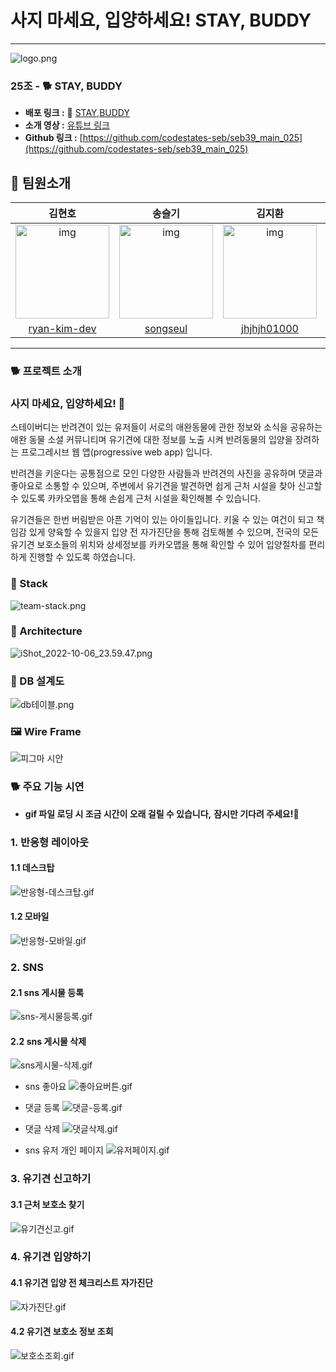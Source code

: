 # 사지 마세요, 입양하세요! STAY, BUDDY

---

![logo.png](https://i.imgur.com/J7RHSMp.png)

### 25조 - 🐕 STAY, BUDDY

- **배포 링크 :** 🐾 [STAY,BUDDY](https://staybuddy.netlify.app/)
- **소개 영상 :** [유튜브 링크](https://youtu.be/ncnuPIOZ6cU)
- **Github 링크 :** [https://github.com/codestates-seb/seb39_main_025](https://github.com/codestates-seb/seb39_main_025)

## 📌 팀원소개

|                                                  김현호                                                   |                                                   송슬기                                                   |                                                   김지환                                                   |                                                  김용빈                                                   |
| :-------------------------------------------------------------------------------------------------------: | :--------------------------------------------------------------------------------------------------------: | :--------------------------------------------------------------------------------------------------------: | :-------------------------------------------------------------------------------------------------------: |
| <img src="https://avatars.githubusercontent.com/u/78180055?v=4" alt="img" height="150px" width="150px" /> | <img src="https://avatars.githubusercontent.com/u/104307213?v=4" alt="img" height="150px" width="150px" /> | <img src="https://avatars.githubusercontent.com/u/104141515?v=4" alt="img" height="150px" width="150px" /> | <img src="https://avatars.githubusercontent.com/u/99226598?v=4" alt="img" height="150px" width="150px" /> |
|                              [ryan-kim-dev](https://github.com/ryan-kim-dev)                              |                                  [songseul](https://github.com/songseul)                                   |                               [jhjhjh01000](https://github.com/jhjhjh01000)                                |                                 [yongbin77](https://github.com/yongbin77)                                 |

---

### 🐕 프로젝트 소개

### 사지 마세요, 입양하세요! 🐾

스테이버디는 반려견이 있는 유저들이 서로의 애완동물에 관한 정보와 소식을 공유하는 애완 동물 소셜 커뮤니티며 유기견에 대한 정보를 노출 시켜 반려동물의 입양을 장려하는 프로그레시브 웹 앱(progressive web app) 입니다.

반려견을 키운다는 공통점으로 모인 다양한 사람들과 반려견의 사진을 공유하며 댓글과 좋아요로 소통할 수 있으며, 주변에서 유기견을 발견하면 쉽게 근처 시설을 찾아 신고할 수 있도록 카카오맵을 통해 손쉽게 근처 시설을 확인해볼 수 있습니다.

유기견들은 한번 버림받은 아픈 기억이 있는 아이들입니다.
키울 수 있는 여건이 되고 책임감 있게 양육할 수 있을지 입양 전 자가진단을 통해 검토해볼 수 있으며, 전국의 모든 유기견 보호소들의 위치와 상세정보를 카카오맵을 통해 확인할 수 있어 입양절차를 편리하게 진행할 수 있도록 하였습니다.

### 🔧 Stack

![team-stack.png](https://i.imgur.com/RDRoBzu.png)

### 🧰 Architecture

![iShot_2022-10-06_23.59.47.png](https://i.imgur.com/Ih9Wqkm.png)

### 🧰 DB 설계도

![db테이블.png](https://i.imgur.com/Ws49CXW.png)

### 🖼 Wire Frame

![피그마 시안](https://i.imgur.com/J4Sr8yp.png)

### 🐕 주요 기능 시연

- **gif 파일 로딩 시 조금 시간이 오래 걸릴 수 있습니다,** **잠시만 기다려 주세요!🙂**

### 1. 반응형 레이아웃

#### 1.1 데스크탑

![반응형-데스크탑.gif](https://s3.us-west-2.amazonaws.com/secure.notion-static.com/b4925ca2-a9a4-4474-83c2-13a815d68865/%E1%84%87%E1%85%A1%E1%86%AB%E1%84%8B%E1%85%B3%E1%86%BC%E1%84%92%E1%85%A7%E1%86%BC-%E1%84%83%E1%85%A6%E1%84%89%E1%85%B3%E1%84%8F%E1%85%B3%E1%84%90%E1%85%A1%E1%86%B8.gif?X-Amz-Algorithm=AWS4-HMAC-SHA256&X-Amz-Content-Sha256=UNSIGNED-PAYLOAD&X-Amz-Credential=AKIAT73L2G45EIPT3X45%2F20221009%2Fus-west-2%2Fs3%2Faws4_request&X-Amz-Date=20221009T071820Z&X-Amz-Expires=86400&X-Amz-Signature=46e23e7020591f1c94295ad0ab9b5dc919d41a386b16e895c3c64657195de370&X-Amz-SignedHeaders=host&response-content-disposition=filename%20%3D%22%25E1%2584%2587%25E1%2585%25A1%25E1%2586%25AB%25E1%2584%258B%25E1%2585%25B3%25E1%2586%25BC%25E1%2584%2592%25E1%2585%25A7%25E1%2586%25BC-%25E1%2584%2583%25E1%2585%25A6%25E1%2584%2589%25E1%2585%25B3%25E1%2584%258F%25E1%2585%25B3%25E1%2584%2590%25E1%2585%25A1%25E1%2586%25B8.gif%22&x-id=GetObject)

#### 1.2 모바일

![반응형-모바일.gif](https://s3.us-west-2.amazonaws.com/secure.notion-static.com/8cbd3076-93f8-45ba-bcc6-8b37d7afd5fa/%E1%84%87%E1%85%A1%E1%86%AB%E1%84%8B%E1%85%B3%E1%86%BC%E1%84%92%E1%85%A7%E1%86%BC-%E1%84%86%E1%85%A9%E1%84%87%E1%85%A1%E1%84%8B%E1%85%B5%E1%86%AF.gif?X-Amz-Algorithm=AWS4-HMAC-SHA256&X-Amz-Content-Sha256=UNSIGNED-PAYLOAD&X-Amz-Credential=AKIAT73L2G45EIPT3X45%2F20221009%2Fus-west-2%2Fs3%2Faws4_request&X-Amz-Date=20221009T071840Z&X-Amz-Expires=86400&X-Amz-Signature=ee87ade9b6e0de5e27b37b0b5ea1723b21ed52ecb01553211a72576199ce7de9&X-Amz-SignedHeaders=host&response-content-disposition=filename%20%3D%22%25E1%2584%2587%25E1%2585%25A1%25E1%2586%25AB%25E1%2584%258B%25E1%2585%25B3%25E1%2586%25BC%25E1%2584%2592%25E1%2585%25A7%25E1%2586%25BC-%25E1%2584%2586%25E1%2585%25A9%25E1%2584%2587%25E1%2585%25A1%25E1%2584%258B%25E1%2585%25B5%25E1%2586%25AF.gif%22&x-id=GetObject)

### 2. SNS

#### 2.1 sns 게시물 등록

![sns-게시물등록.gif](https://s3.us-west-2.amazonaws.com/secure.notion-static.com/0fcc37ef-b59f-48cc-acd1-af0a75909cc6/sns-%E1%84%80%E1%85%A6%E1%84%89%E1%85%B5%E1%84%86%E1%85%AE%E1%86%AF%E1%84%83%E1%85%B3%E1%86%BC%E1%84%85%E1%85%A9%E1%86%A8.gif?X-Amz-Algorithm=AWS4-HMAC-SHA256&X-Amz-Content-Sha256=UNSIGNED-PAYLOAD&X-Amz-Credential=AKIAT73L2G45EIPT3X45%2F20221009%2Fus-west-2%2Fs3%2Faws4_request&X-Amz-Date=20221009T071927Z&X-Amz-Expires=86400&X-Amz-Signature=c7263dfb5d1bcd1d9d976837ab08f036c481f0af7144749b51ba6c678fbf7f22&X-Amz-SignedHeaders=host&response-content-disposition=filename%20%3D%22sns-%25E1%2584%2580%25E1%2585%25A6%25E1%2584%2589%25E1%2585%25B5%25E1%2584%2586%25E1%2585%25AE%25E1%2586%25AF%25E1%2584%2583%25E1%2585%25B3%25E1%2586%25BC%25E1%2584%2585%25E1%2585%25A9%25E1%2586%25A8.gif%22&x-id=GetObject)

#### 2.2 sns 게시물 삭제

![sns게시물-삭제.gif](https://s3.us-west-2.amazonaws.com/secure.notion-static.com/b9db49a5-5c22-4bcb-81d8-fa81a0c6c9a2/sns%E1%84%80%E1%85%A6%E1%84%89%E1%85%B5%E1%84%86%E1%85%AE%E1%86%AF-%E1%84%89%E1%85%A1%E1%86%A8%E1%84%8C%E1%85%A6.gif?X-Amz-Algorithm=AWS4-HMAC-SHA256&X-Amz-Content-Sha256=UNSIGNED-PAYLOAD&X-Amz-Credential=AKIAT73L2G45EIPT3X45%2F20221009%2Fus-west-2%2Fs3%2Faws4_request&X-Amz-Date=20221009T071956Z&X-Amz-Expires=86400&X-Amz-Signature=e744eb872beff40abbe543bf99f96d2bbf7f16d9d206205212fda0ce84e2f34f&X-Amz-SignedHeaders=host&response-content-disposition=filename%20%3D%22sns%25E1%2584%2580%25E1%2585%25A6%25E1%2584%2589%25E1%2585%25B5%25E1%2584%2586%25E1%2585%25AE%25E1%2586%25AF-%25E1%2584%2589%25E1%2585%25A1%25E1%2586%25A8%25E1%2584%258C%25E1%2585%25A6.gif%22&x-id=GetObject)

- sns 좋아요
  ![좋아요버튼.gif](https://s3.us-west-2.amazonaws.com/secure.notion-static.com/3ce5e91e-c3d1-46c0-8456-f925bfd33222/%E1%84%8C%E1%85%A9%E1%87%82%E1%84%8B%E1%85%A1%E1%84%8B%E1%85%AD%E1%84%87%E1%85%A5%E1%84%90%E1%85%B3%E1%86%AB.gif?X-Amz-Algorithm=AWS4-HMAC-SHA256&X-Amz-Content-Sha256=UNSIGNED-PAYLOAD&X-Amz-Credential=AKIAT73L2G45EIPT3X45%2F20221009%2Fus-west-2%2Fs3%2Faws4_request&X-Amz-Date=20221009T072117Z&X-Amz-Expires=86400&X-Amz-Signature=0a6d121129de82b9164bbd9f6494906824c0aad434fe556c2cc72d4fb29ff567&X-Amz-SignedHeaders=host&response-content-disposition=filename%20%3D%22%25E1%2584%258C%25E1%2585%25A9%25E1%2587%2582%25E1%2584%258B%25E1%2585%25A1%25E1%2584%258B%25E1%2585%25AD%25E1%2584%2587%25E1%2585%25A5%25E1%2584%2590%25E1%2585%25B3%25E1%2586%25AB.gif%22&x-id=GetObject)
- 댓글 등록
  ![댓글-등록.gif](https://s3.us-west-2.amazonaws.com/secure.notion-static.com/af1391b7-c2a7-4456-bb76-c0d5e34862b1/%E1%84%83%E1%85%A2%E1%86%BA%E1%84%80%E1%85%B3%E1%86%AF-%E1%84%83%E1%85%B3%E1%86%BC%E1%84%85%E1%85%A9%E1%86%A8.gif?X-Amz-Algorithm=AWS4-HMAC-SHA256&X-Amz-Content-Sha256=UNSIGNED-PAYLOAD&X-Amz-Credential=AKIAT73L2G45EIPT3X45%2F20221009%2Fus-west-2%2Fs3%2Faws4_request&X-Amz-Date=20221009T072205Z&X-Amz-Expires=86400&X-Amz-Signature=cf2a1396938a058a7fe238014a99063f53dee5ddcfd6c416825025e4e5ccaf59&X-Amz-SignedHeaders=host&response-content-disposition=filename%20%3D%22%25E1%2584%2583%25E1%2585%25A2%25E1%2586%25BA%25E1%2584%2580%25E1%2585%25B3%25E1%2586%25AF-%25E1%2584%2583%25E1%2585%25B3%25E1%2586%25BC%25E1%2584%2585%25E1%2585%25A9%25E1%2586%25A8.gif%22&x-id=GetObject)
- 댓글 삭제
  ![댓글삭제.gif](https://s3.us-west-2.amazonaws.com/secure.notion-static.com/b27f7d68-71f9-43bd-8d35-8144e8012ee8/%E1%84%83%E1%85%A2%E1%86%BA%E1%84%80%E1%85%B3%E1%86%AF%E1%84%89%E1%85%A1%E1%86%A8%E1%84%8C%E1%85%A6.gif?X-Amz-Algorithm=AWS4-HMAC-SHA256&X-Amz-Content-Sha256=UNSIGNED-PAYLOAD&X-Amz-Credential=AKIAT73L2G45EIPT3X45%2F20221009%2Fus-west-2%2Fs3%2Faws4_request&X-Amz-Date=20221009T072221Z&X-Amz-Expires=86400&X-Amz-Signature=9ffaaf7635fb4b975fa59b3596b09d96081376bb7f11a07e8f6cf861767762ee&X-Amz-SignedHeaders=host&response-content-disposition=filename%20%3D%22%25E1%2584%2583%25E1%2585%25A2%25E1%2586%25BA%25E1%2584%2580%25E1%2585%25B3%25E1%2586%25AF%25E1%2584%2589%25E1%2585%25A1%25E1%2586%25A8%25E1%2584%258C%25E1%2585%25A6.gif%22&x-id=GetObject)

- sns 유저 개인 페이지
  ![유저페이지.gif](https://s3.us-west-2.amazonaws.com/secure.notion-static.com/8a53bd96-2213-4c66-93c4-fb7c965fdd73/%E1%84%80%E1%85%A2%E1%84%8B%E1%85%B5%E1%86%AB%E1%84%91%E1%85%A6%E1%84%8B%E1%85%B5%E1%84%8C%E1%85%B5.gif?X-Amz-Algorithm=AWS4-HMAC-SHA256&X-Amz-Content-Sha256=UNSIGNED-PAYLOAD&X-Amz-Credential=AKIAT73L2G45EIPT3X45%2F20221009%2Fus-west-2%2Fs3%2Faws4_request&X-Amz-Date=20221009T072338Z&X-Amz-Expires=86400&X-Amz-Signature=178eb04f24c87491fc2fc6f08f74c7c6e3c0b5ac9ce52fe1e11c48e2c96f89b0&X-Amz-SignedHeaders=host&response-content-disposition=filename%20%3D%22%25E1%2584%2580%25E1%2585%25A2%25E1%2584%258B%25E1%2585%25B5%25E1%2586%25AB%25E1%2584%2591%25E1%2585%25A6%25E1%2584%258B%25E1%2585%25B5%25E1%2584%258C%25E1%2585%25B5.gif%22&x-id=GetObject)

### 3. 유기견 신고하기

#### 3.1 근처 보호소 찾기

![유기견신고.gif](https://s3.us-west-2.amazonaws.com/secure.notion-static.com/fbecf4ff-9647-42f9-a3d2-1a898a650170/%E1%84%8B%E1%85%B2%E1%84%80%E1%85%B5%E1%84%80%E1%85%A7%E1%86%AB%E1%84%89%E1%85%B5%E1%86%AB%E1%84%80%E1%85%A9.gif?X-Amz-Algorithm=AWS4-HMAC-SHA256&X-Amz-Content-Sha256=UNSIGNED-PAYLOAD&X-Amz-Credential=AKIAT73L2G45EIPT3X45%2F20221009%2Fus-west-2%2Fs3%2Faws4_request&X-Amz-Date=20221009T072402Z&X-Amz-Expires=86400&X-Amz-Signature=13e87630a0819b3c7fb56bcb3cb39424273d3b7c5580b9c89e4cba9af6916738&X-Amz-SignedHeaders=host&response-content-disposition=filename%20%3D%22%25E1%2584%258B%25E1%2585%25B2%25E1%2584%2580%25E1%2585%25B5%25E1%2584%2580%25E1%2585%25A7%25E1%2586%25AB%25E1%2584%2589%25E1%2585%25B5%25E1%2586%25AB%25E1%2584%2580%25E1%2585%25A9.gif%22&x-id=GetObject)

### 4. 유기견 입양하기

#### 4.1 유기견 입양 전 체크리스트 자가진단

![자가진단.gif](https://s3.us-west-2.amazonaws.com/secure.notion-static.com/63b9e4d4-8bdc-4012-8706-7e60c32f25d9/%E1%84%8C%E1%85%A1%E1%84%80%E1%85%A1%E1%84%8C%E1%85%B5%E1%86%AB%E1%84%83%E1%85%A1%E1%86%AB.gif?X-Amz-Algorithm=AWS4-HMAC-SHA256&X-Amz-Content-Sha256=UNSIGNED-PAYLOAD&X-Amz-Credential=AKIAT73L2G45EIPT3X45%2F20221009%2Fus-west-2%2Fs3%2Faws4_request&X-Amz-Date=20221009T072422Z&X-Amz-Expires=86400&X-Amz-Signature=07b5bdcac32fbbc1b1a3f5b57ee69ad604dc32a7051da0bed2137685e4abeb81&X-Amz-SignedHeaders=host&response-content-disposition=filename%20%3D%22%25E1%2584%258C%25E1%2585%25A1%25E1%2584%2580%25E1%2585%25A1%25E1%2584%258C%25E1%2585%25B5%25E1%2586%25AB%25E1%2584%2583%25E1%2585%25A1%25E1%2586%25AB.gif%22&x-id=GetObject)

#### 4.2 유기견 보호소 정보 조회

![보호소조회.gif](https://s3.us-west-2.amazonaws.com/secure.notion-static.com/2e91cf51-d495-454b-b523-8325bcbc2764/%E1%84%87%E1%85%A9%E1%84%92%E1%85%A9%E1%84%89%E1%85%A9%E1%84%8C%E1%85%A9%E1%84%92%E1%85%AC.gif?X-Amz-Algorithm=AWS4-HMAC-SHA256&X-Amz-Content-Sha256=UNSIGNED-PAYLOAD&X-Amz-Credential=AKIAT73L2G45EIPT3X45%2F20221009%2Fus-west-2%2Fs3%2Faws4_request&X-Amz-Date=20221009T072443Z&X-Amz-Expires=86400&X-Amz-Signature=1971f6c1361e783e28551f851b4b2bd649c06685ccfe3f9dcc8f2316b874c7b3&X-Amz-SignedHeaders=host&response-content-disposition=filename%20%3D%22%25E1%2584%2587%25E1%2585%25A9%25E1%2584%2592%25E1%2585%25A9%25E1%2584%2589%25E1%2585%25A9%25E1%2584%258C%25E1%2585%25A9%25E1%2584%2592%25E1%2585%25AC.gif%22&x-id=GetObject)
